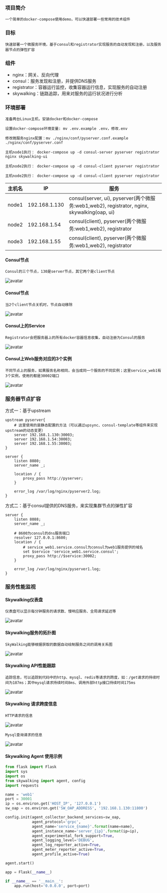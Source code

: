 ### 项目简介
    一个简单的docker-compose使用demo，可以快速部署一些常用的技术组件

### 目标
    快速部署一个微服务环境，基于consul和registrator实现服务的自动发现和注册，以及服务器节点的弹性扩容

### 组件
- nginx：网关、反向代理
- consul：服务发现和注册，并提供DNS服务
- registrator：容器运行监控，收集容器运行信息，实现服务的自动注册
- skywalking：链路追踪，用来对服务的运行状况进行分析

### 环境部署
    准备两台Linux主机，安装docker和docker-compose

    设置docker-compose环境变量: mv .env.example .env，修改.env

    修改微服务nginx配置：mv ./nginx/conf/pyserver.conf.example ./nginx/conf/pyserver.conf

    主机node1执行： docker-compose up -d consul-server pyserver registrator nginx skywalking-ui

    主机node2执行： docker-compose up -d consul-client pyserver registrator 

    主机node2执行： docker-compose up -d consul-client pyserver registrator

|主机名	| IP |	服务|
|  ----  | ----  |----  |
|node1   |192.168.1.130	|consul(server, ui), pyserver(两个微服务:web1,web2), registrator, nginx, skywalking(oap, ui)|
|node2   |192.168.1.54 |consul(client), pyserver(两个微服务:web1,web2), registrator|
|node3   |192.168.1.55 |consul(client), pyserver(两个微服务:web1,web2), registrator|

#### Consul节点
    Consul的三个节点，130是server节点，其它两个是client节点
![avatar](images/consul_1.png)

#### Consul节点
    当2个client节点关机时，节点自动移除
![avatar](images/consul_1.png)

#### Consul上的Service
    Registrator会把服务器上的所有docker容器信息收集，自动注册为Consul的服务
![avatar](images/consul_2.png)

#### Consul上Web服务对应的3个实例
    不同节点上的服务，如果服务名称相同，会当成同一个服务的不同实例；这里service_web1有3个实例，使用的都是30002端口
![avatar](images/consul_3.png)


### 服务器节点扩容
方式一：基于upstream

```
upstream pyserver{
    # 这里使用的是静态配置的方法（可以通过upsync、consul-template等组件来实现upstream的动态变更）
    server 192.168.1.130:30003;
    server 192.168.1.54:30003;
    server 192.168.1.55:30003;
}

server {
    listen 8080;
    server_name _;

    location / {
        proxy_pass http://pyserver;
    }

    error_log /var/log/nginx/pyserver2.log;
}
```

方式二：基于consul提供的DNS服务，来实现集群节点的弹性扩容

```
server {
    listen 8088;
    server_name _;

    # 8600为consul的dns服务端口
    resolver 127.0.0.1:8600;
    location / {
        # service_web1.service.consul为consul为web1服务提供的域名
        set $service 'service_web1.service.consul';
        proxy_pass http://$service:30002;
    }

    error_log /var/log/nginx/pyserver1.log;
}
```

### 服务性能监视

#### Skywalking仪表盘
    仪表盘可以显示每分钟服务的请求数、慢响应服务、全局请求延迟等
![avatar](images/sw_3.png)

#### Skywalking服务的拓扑图
    SkyWalking能够根据获取的数据自动绘制服务之间的调用关系图
![avatar](images/sw_4.png)

#### Skywalking API性能跟踪
    追踪信息，可以追踪到代码中的http、mysql、redis等请求的跨度，如：/get请求的持续时间为187ms；其中mysql请求持续时间8ms、调用外部http接口持续时间175ms
![avatar](images/sw_1.png)

#### Skywalking 请求跨度信息
    HTTP请求的信息
![avatar](images/sw_2.png)

    Mysql查询请求的信息
![avatar](images/sw_5.png)

#### Skywalking Agent 使用示例

```python
from flask import Flask
import sys
import os
from skywalking import agent, config
import requests

name = 'web1'
port = 30001
ip = os.environ.get('HOST_IP', '127.0.0.1') 
sw_oap = os.environ.get('SW_OAP_ADDRESS', '192.168.1.130:11800')

config.init(agent_collector_backend_services=sw_oap, 
            agent_protocol='grpc',
            agent_name='service_{name}'.format(name=name),
            agent_instance_name='server_{ip}'.format(ip=ip),
            agent_experimental_fork_support=True,
            agent_logging_level='DEBUG',
            agent_log_reporter_active=True,
            agent_meter_reporter_active=True,
            agent_profile_active=True)

agent.start()

app = Flask(__name__)

if __name__ == '__main__':
    app.run(host='0.0.0.0', port=port)

```